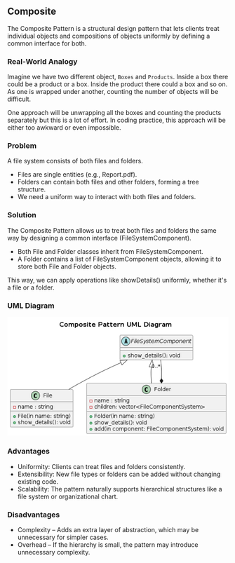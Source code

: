 ## Composite
The Composite Pattern is a structural design pattern that lets clients treat individual objects and compositions of objects uniformly by defining a common interface for both.

### Real-World Analogy
Imagine we have two different object, `Boxes` and `Products`. Inside a box there could be a product or a box. Inside the product there could a box and so on. As one is wrapped under another, counting the number of objects will be difficult. 

One approach will be unwrapping all the boxes and counting the products separately but this is a lot of effort. In coding practice, this approach will be either too awkward or even impossible.

### Problem
A file system consists of both files and folders.

- Files are single entities (e.g., Report.pdf).
- Folders can contain both files and other folders, forming a tree structure.
- We need a uniform way to interact with both files and folders.

### Solution
The Composite Pattern allows us to treat both files and folders the same way by designing a common interface (FileSystemComponent).

- Both File and Folder classes inherit from FileSystemComponent.
- A Folder contains a list of FileSystemComponent objects, allowing it to store both File and Folder objects.

This way, we can apply operations like showDetails() uniformly, whether it's a file or a folder.

### UML Diagram
<p align="center">
  <img src="../../out/Structural_Design_Pattern/Composite/composite/composite.png">
</p>

### Advantages
- Uniformity: Clients can treat files and folders consistently.
- Extensibility: New file types or folders can be added without changing existing code.
- Scalability: The pattern naturally supports hierarchical structures like a file system or organizational chart.

### Disadvantages
- Complexity – Adds an extra layer of abstraction, which may be unnecessary for simpler cases.
- Overhead – If the hierarchy is small, the pattern may introduce unnecessary complexity.